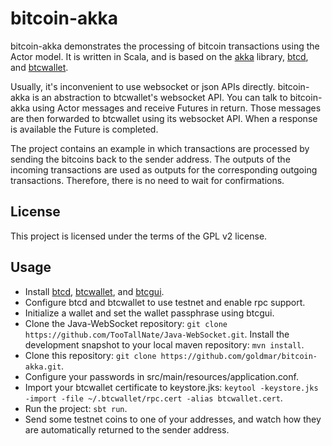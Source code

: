 bitcoin-akka
============

bitcoin-akka demonstrates the processing of bitcoin transactions using the Actor model.  It is written in Scala, and is based on the [akka](http://akka.io) library, [btcd](https://github.com/conformal/btcd), and [btcwallet](https://github.com/conformal/btcwallet).

Usually, it's inconvenient to use websocket or json APIs directly.  bitcoin-akka is an abstraction to btcwallet's websocket API.  You can talk to bitcoin-akka using Actor messages and receive Futures in return.  Those messages are then forwarded to btcwallet using its websocket API.  When a response is available the Future is completed.

The project contains an example in which transactions are processed by sending the bitcoins back to the sender address.  The outputs of the incoming transactions are used as outputs for the corresponding outgoing transactions. Therefore, there is no need to wait for confirmations.

License
-------

This project is licensed under the terms of the GPL v2 license.

Usage
-----

* Install [btcd](https://github.com/conformal/btcd), [btcwallet](https://github.com/conformal/btcwallet), and [btcgui](https://github.com/conformal/btcgui).
* Configure btcd and btcwallet to use testnet and enable rpc support.
* Initialize a wallet and set the wallet passphrase using btcgui.
* Clone the Java-WebSocket repository: `git clone https://github.com/TooTallNate/Java-WebSocket.git`.  Install the development snapshot to your local maven repository: `mvn install`.
* Clone this repository: `git clone https://github.com/goldmar/bitcoin-akka.git`.
* Configure your passwords in src/main/resources/application.conf.
* Import your btcwallet certificate to keystore.jks: `keytool -keystore.jks -import -file ~/.btcwallet/rpc.cert -alias btcwallet.cert`.
* Run the project: `sbt run`.
* Send some testnet coins to one of your addresses, and watch how they are automatically returned to the sender address.
